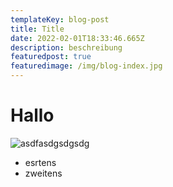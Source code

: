 ```yaml
---
templateKey: blog-post
title: Title
date: 2022-02-01T18:33:46.665Z
description: beschreibung
featuredpost: true
featuredimage: /img/blog-index.jpg
---
```



# Hallo

![asdfasdgsdgsdg](/img/blog-index.jpg "Title")

* esrtens
* zweitens

